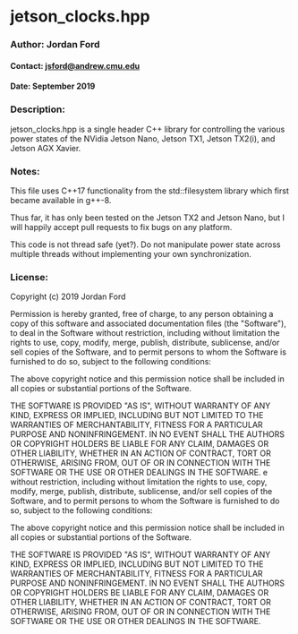 # jetson_clocks.hpp

### Author: Jordan Ford
#### Contact: jsford@andrew.cmu.edu
#### Date: September 2019

### Description:
jetson_clocks.hpp is a single header C++ library for
controlling the various power states of the NVidia
Jetson Nano, Jetson TX1, Jetson TX2(i),
and Jetson AGX Xavier.

### Notes:
This file uses C++17 functionality from the std::filesystem 
library which first became available in g++-8.

Thus far, it has only been tested on the Jetson TX2 and 
Jetson Nano, but I will happily accept pull requests to
fix bugs on any platform.

This code is not thread safe (yet?). Do not manipulate power
state across multiple threads without implementing your own
synchronization.

### License:
  Copyright (c) 2019 Jordan Ford

  Permission is hereby granted, free of charge, to any person obtaining a copy
  of this software and associated documentation files (the "Software"), to deal
  in the Software without restriction, including without limitation the rights
  to use, copy, modify, merge, publish, distribute, sublicense, and/or sell
  copies of the Software, and to permit persons to whom the Software is
  furnished to do so, subject to the following conditions:

  The above copyright notice and this permission notice shall be included in all
  copies or substantial portions of the Software.

  THE SOFTWARE IS PROVIDED "AS IS", WITHOUT WARRANTY OF ANY KIND, EXPRESS OR
  IMPLIED, INCLUDING BUT NOT LIMITED TO THE WARRANTIES OF MERCHANTABILITY,
  FITNESS FOR A PARTICULAR PURPOSE AND NONINFRINGEMENT. IN NO EVENT SHALL THE
  AUTHORS OR COPYRIGHT HOLDERS BE LIABLE FOR ANY CLAIM, DAMAGES OR OTHER
  LIABILITY, WHETHER IN AN ACTION OF CONTRACT, TORT OR OTHERWISE, ARISING FROM,
  OUT OF OR IN CONNECTION WITH THE SOFTWARE OR THE USE OR OTHER DEALINGS IN THE
  SOFTWARE. e without restriction, including without limitation the rights
  to use, copy, modify, merge, publish, distribute, sublicense, and/or sell
  copies of the Software, and to permit persons to whom the Software is
  furnished to do so, subject to the following conditions:

  The above copyright notice and this permission notice shall be included in all
  copies or substantial portions of the Software.

  THE SOFTWARE IS PROVIDED "AS IS", WITHOUT WARRANTY OF ANY KIND, EXPRESS OR
  IMPLIED, INCLUDING BUT NOT LIMITED TO THE WARRANTIES OF MERCHANTABILITY,
  FITNESS FOR A PARTICULAR PURPOSE AND NONINFRINGEMENT. IN NO EVENT SHALL THE
  AUTHORS OR COPYRIGHT HOLDERS BE LIABLE FOR ANY CLAIM, DAMAGES OR OTHER
  LIABILITY, WHETHER IN AN ACTION OF CONTRACT, TORT OR OTHERWISE, ARISING FROM,
  OUT OF OR IN CONNECTION WITH THE SOFTWARE OR THE USE OR OTHER DEALINGS IN THE
  SOFTWARE. 
